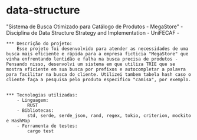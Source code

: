 # data-structure
"Sistema de Busca Otimizado para Catálogo de Produtos - 
MegaStore"
       - Disciplina de Data Structure Strategy and Implementation - UniFECAF -


    *** Descrição do projeto: 
        Esse projeto foi desenvolvido para atender as necessidades de uma busca mais eficiente e rápida para a empresa ficticia "MegaStore" que vinha enfrentando lentidão e falha na busca precisa de produtos - Pensando nisso, desenvolvi um sistema em que utiliza TRIE que se mostra eficiente em sua busca por prefixos e autocompletar a palavra para facilitar na busca do cliente. Utilizei tambem tabela hash caso o cliente faça a pesquisa pelo produto especifico "camisa", por exemplo.


    *** Tecnologias utilizadas: 
        - Linguagem: 
            RUST
        - Bibliotecas: 
            std, serde, serde_json, rand, regex, tokio, criterion, mockito e HashMap
        - Ferramenta de testes:
            cargo test

  